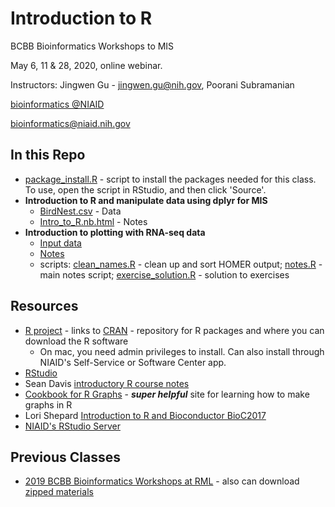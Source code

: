 
# Introduction to R

BCBB Bioinformatics Workshops to MIS

May 6, 11 & 28, 2020, online webinar.

Instructors: Jingwen Gu - jingwen.gu@nih.gov, Poorani Subramanian

[bioinformatics @NIAID](https://bioinformatics.niaid.nih.gov/)

bioinformatics@niaid.nih.gov

## In this Repo
- [package_install.R](package_install.R) - script to install the packages needed for this class.  To use, open the script in RStudio, and then click 'Source'.
- **Introduction to R and manipulate data using dplyr for MIS**
  - [BirdNest.csv](BirdNest.csv) - Data
  - [Intro_to_R.nb.html](Intro_to_R.nb.html) - Notes
- **Introduction to plotting with RNA-seq data**
  - [Input data](https://proj-bip-prod-publicread.s3.amazonaws.com/training/R_Intro/plotting_rnaseq.zip)
  - [Notes](plotting/notes.md)
  - scripts: [clean_names.R](plotting/clean_names.R) - clean up and sort HOMER output; [notes.R](plotting/notes.R) - main notes script; [exercise_solution.R](plotting/exercise_solution.R) - solution to exercises

## Resources

- [R project](https://www.r-project.org/) - links to [CRAN](https://cran.r-project.org/) - repository for R packages and where you can download the R software
  - On mac, you need admin privileges to install.  Can also install through NIAID's Self-Service or Software Center app.
- [RStudio](https://www.rstudio.com/products/rstudio/download/#download)
- Sean Davis [introductory R course notes](https://seandavi.github.io/ITR/) 
- [Cookbook for R Graphs](http://www.cookbook-r.com/Graphs/) - **_super helpful_** site for learning how to make graphs in R
- Lori Shepard [Introduction to R and Bioconductor BioC2017](https://github.com/Bioconductor/BiocIntro/tree/Bioc2017) 
- [NIAID's RStudio Server](https://rstudio-pro.niaid.nih.gov/) 

## Previous Classes

- [2019 BCBB Bioinformatics Workshops at RML](https://github.com/niaid/R_Intro/tree/RML-2019) - also can download [zipped materials](https://github.com/niaid/R_Intro/archive/RML-2019.zip)

